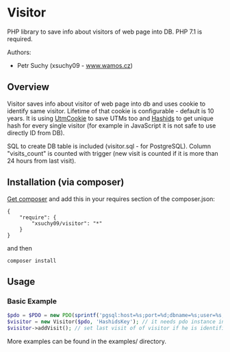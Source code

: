 # Visitor

PHP library to save info about visitors of web page into DB.
PHP 7.1 is required.

Authors:
 - Petr Suchy (xsuchy09 - www.wamos.cz)

## Overview

Visitor saves info about visitor of web page into db and uses cookie to identify same visitor. Lifetime of that cookie is configurable - default is 10 years. It is using [UtmCookie](https://github.com/xsuchy09/utm-cookie) to save UTMs too and [Hashids](https://github.com/ivanakimov/hashids.php) to get unique hash for every single visitor (for example in JavaScript it is not safe to use directly ID from DB).

SQL to create DB table is included (visitor.sql - for PostgreSQL). Column "visits_count" is counted with trigger (new visit is counted if it is more than 24 hours from last visit).

## Installation (via composer)

[Get composer](http://getcomposer.org/doc/00-intro.md) and add this in your requires section of the composer.json:

```
{
    "require": {
        "xsuchy09/visitor": "*"
    }
}
```

and then

```
composer install
```

## Usage

### Basic Example

```php
$pdo = $PDO = new PDO(sprintf('pgsql:host=%s;port=%d;dbname=%s;user=%s;password=%s', 'localhost', 5432, 'db_name', 'username', 'password'));
$visitor = new Visitor($pdo, 'HashidsKey'); // it needs pdo instance in constructor and key for Hashids (use your own for your security). You can use others optionally params as you need.
$visitor->addVisit(); // set last visit of of visitor if he is identified or just create the new one with first visit
```

More examples can be found in the examples/ directory.